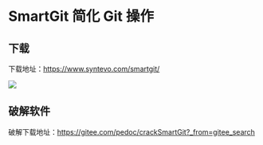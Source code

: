 # **SmartGit 简化 Git 操作**

## **下载**

下载地址：https://www.syntevo.com/smartgit/

![](/docs/assets/gitlab/yky-20200625121142.png)

## **破解软件**

破解下载地址：https://gitee.com/pedoc/crackSmartGit?_from=gitee_search